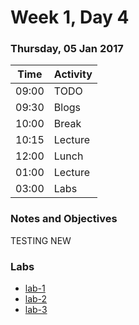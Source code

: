 # Week 1, Day 4

### Thursday, 05 Jan 2017

| Time | Activity |
| --- | --- |
| 09:00 | TODO |
| 09:30 | Blogs |
| 10:00 | Break |
| 10:15 | Lecture |
| 12:00 | Lunch |
| 01:00 | Lecture |
| 03:00 | Labs |

### Notes and Objectives

TESTING NEW

### Labs

- [lab-1](http://www.github.com/learn-co-students/lab-1-web-1117)
- [lab-2](http://www.github.com/learn-co-students/lab-2-web-1117)
- [lab-3](http://www.github.com/learn-co-students/lab-3-web-1117)
